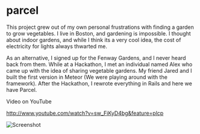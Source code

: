parcel
======

This project grew out of my own personal frustrations with finding a garden to grow vegetables. I live in Boston, and gardening is impossible. I thought about indoor gardens, and while I think its a very cool idea, the cost of electricity for lights always thwarted me. 

As an alternative, I signed up for the Fenway Gardens, and I never heard back from them. While at a Hackathon, I met an individual named Alex who came up with the idea of sharing vegetable gardens. My friend Jared and I built the first version in Meteor (We were playing around with the framework). After the Hackathon, I rewrote everything in Rails and here we have Parcel.

Video on YouTube

http://www.youtube.com/watch?v=sw_FiKyD4bg&feature=plcp

![Screenshot](https://raw.github.com/akshatpradhan/parcel/master/parcel.png)

